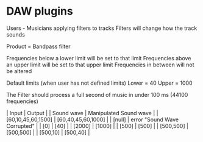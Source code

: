 # DAW plugins
Users - Musicians applying filters to tracks
Filters will change how the track sounds

Product = Bandpass filter

Frequencies below a lower limit will be set to that limit
Frequencies above an upper limit will be set to that upper limit
Frequencies in between will not be altered

Default limits (when user has not defined limits)
Lower = 40
Upper = 1000

The Filter should process a full second of music in under 100 ms (44100 frequencies)

| Input | Output |
| Sound wave | Manipulated Sound wave |
| [60,10,45,60,1500] | [60,40,45,60,1000] |
| [null] | error "Sound Wave Corrupted" |
| [0] | [40] |
| [2000] | [1000] |
| [500] | [500] |
| [500,500] | [500,500] |
| [500,10] | [500,40] |

